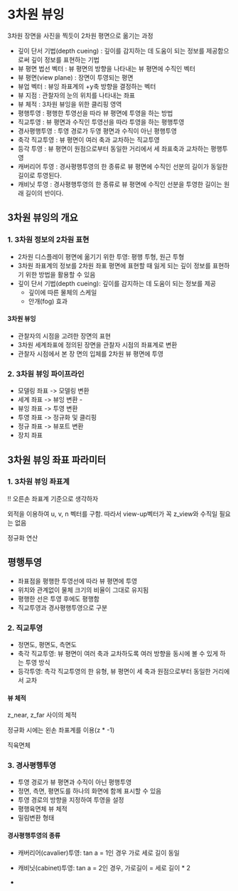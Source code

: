 # 3차원 뷰잉

3차원 장면을 사진을 찍듯이 2차원 평면으로 옮기는 과정

- 깊이 단서 기법(depth cueing) : 깊이를 감지하는 데 도움이 되는 정보를 제공함으로써 깊이 정보를 표현하는 기법
- 뷰 평면 법선 벡터 : 뷰 평면의 방향을 나타내는 뷰 평면에 수직인 벡터
- 뷰 평면(view plane) : 장면이 투영되는 평면
- 뷰업 벡터 : 뷰잉 좌표계의 +y축 방향을 결정하는 벡터
- 뷰 지점 : 관찰자의 눈의 위치를 나타내는 좌표
- 뷰 체적 : 3차원 뷰잉을 위한 클리핑 영역
- 평행투영 : 평행한 투영선을 따라 뷰 평면에 투영을 하는 방법
- 직교투영 : 뷰 평면과 수직인 투영선을 따라 투영을 하는 평행투영
- 경사평행투영 : 투영 경로가 두영 평면과 수직이 아닌 평행투영
- 축각 직교투영 : 뷰 평면이 여러 축과 교차하는 직교투영
- 등각 투영 : 뷰 평면이 원점으로부터 동일한 거리에서 세 좌표축과 교차하는 평행투영
- 캐버리어 투영 : 경사평행투영의 한 종류로 뷰 평면에 수직인 선분의 길이가 동일한 길이로 투영된다.
- 캐비닛 투영 : 경사평행투영의 한 종류로 뷰 평면에 수직인 선분을 투영한 길이는 원래 길이의 반이다.

## 3차원 뷰잉의 개요

### 1. 3차원 정보의 2차원 표현

- 2차원 디스플레이 평면에 옮기기 위한 투영: 평행 투형, 원근 투형
- 3차원 좌표계의 정보를 2차원 좌표 평면에 표현할 때 잃게 되는 깊이 정보를 표현하기 위한 방법을 활용할 수 있음
- 깊이 단서 기법(depth cueing): 깊이를 감지하는 데 도움이 되는 정보를 제공
    - 깊이에 따른 물체의 스케일
    - 안개(fog) 효과

#### 3차원 뷰잉

- 관찰자의 시점을 고려한 장면의 표현
- 3차원 세계좌표에 정의된 장면을 관찰자 시점의 좌표계로 변환
- 관찰자 시점에서 본 장 면의 입체를 2차원 뷰 평면에 투영

### 2. 3차원 뷰잉 파이프라인

- 모델링 좌표 -> 모델링 변환 
- 세계 좌표 -> 뷰잉 변환 -
- 뷰잉 좌표 -> 투영 변환 
- 투영 좌표 -> 정규화 및 클리핑
- 정규 좌표 -> 뷰포트 변환
- 장치 좌표

## 3차원 뷰잉 좌표 파라미터

### 1. 3차원 뷰잉 좌표계

!! 오른손 좌표계 기준으로 생각하자

외적을 이용하여 u, v, n 벡터를 구함. 따라서 view-up벡터가 꼭 z_view와 수직일 필요는 없음

정규화 연산

## 평행투영

- 좌표점을 평행한 투영선에 따라 뷰 평면에 투영
- 위치와 관계없이 물체 크기의 비율이 그대로 유지됨
- 평행한 선은 투영 후에도 평행함
- 직교투영과 경사평행투영으로 구분

### 2. 직교투영

- 정면도, 평면도, 측면도
- 축각 직교투영: 뷰 평면이 여러 축과 교차하도록 여러 방향을 동시에 볼 수 있게 하는 투영 방식
- 등각투영: 측각 직교투영의 한 유형, 뷰 평면이 세 축과 원점으로부터 동일한 거리에서 교차

#### 뷰 체적

z_near, z_far 사이의 체적

정규화 시에는 왼손 좌표계를 이용(z * -1)

직육면체

### 3. 경사평행투영

- 투영 경로가 뷰 평면과 수직이 아닌 평행투영
- 정면, 측면, 평면도를 하나의 화면에 함께 표시할 수 있음
- 투영 경로의 방향을 지정하여 투영을 설정
- 평행육면체 뷰 체적
- 밀림변환 형태


#### 경사평행투영의 종류

- 캐버리어(cavalier)투영: tan a = 1인 경우 가로 세로 길이 동일
- 캐비닛(cabinet)투영: tan a = 2인 경우, 가로길이 = 세로 길이 * 2


- 
